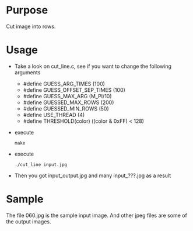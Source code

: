 # Purpose

Cut image into rows.

# Usage

- Take a look on cut\_line.c, see if you want to change the following arguments
  + #define GUESS\_ARG\_TIMES (100)
  + #define GUESS\_OFFSET\_SEP\_TIMES (100)
  + #define GUESS\_MAX\_ARG (M\_PI/10)
  + #define GUESSED\_MAX\_ROWS (200)
  + #define GUESSED\_MIN\_ROWS (50)
  + #define USE\_THREAD (4)
  + #define THRESHOLD(color) ((color & 0xFF) < 128)

- execute

  ```
  make
  ```

- execute

  ```
  ./cut_line input.jpg
  ```

- Then you got input\_output.jpg and many input\_???.jpg as a result

# Sample

The file 060.jpg is the sample input image.
And other jpeg files are some of the output images.

